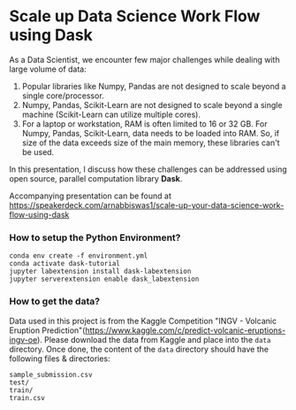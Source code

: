 # Scale up Data Science Work Flow using Dask

As a Data Scientist, we encounter few major challenges while dealing with large volume of data: 

1. Popular libraries like Numpy, Pandas are not designed to scale beyond a single core/processor.
2. Numpy, Pandas, Scikit-Learn are not designed to scale beyond a single machine (Scikit-Learn can utilize multiple cores).
3. For a laptop or workstation, RAM is often limited to 16 or 32 GB. For Numpy, Pandas, Scikit-Learn, data needs to be loaded into RAM. So, if size of the data exceeds size of the main memory, these libraries can't be used.

In this presentation, I discuss how these challenges can be addressed using open source, parallel computation library **Dask**.

Accompanying presentation can be found at https://speakerdeck.com/arnabbiswas1/scale-up-your-data-science-work-flow-using-dask

### How to setup the Python Environment?

```
conda env create -f environment.yml
conda activate dask-tutorial
jupyter labextension install dask-labextension
jupyter serverextension enable dask_labextension
```


### How to get the data?

Data used in this project is from the Kaggle Competition "INGV - Volcanic Eruption Prediction"(https://www.kaggle.com/c/predict-volcanic-eruptions-ingv-oe). Please download the data from Kaggle and place into the `data` directory. Once done, the content of the `data` directory should have the following files & directories:

```
sample_submission.csv  
test/                  
train/                 
train.csv
```
